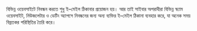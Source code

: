 বিভিন্ন ওয়েবসাইটে নিবন্ধন করতে শুধু ই–মেইল ঠিকানার প্রয়োজন হয়। আর তাই সাইবার অপরাধীরা বিভিন্ন স্ক্যাম ওয়েবসাইট, নিউজলেটার ও ডেটিং অ্যাপসে নিবন্ধনের জন্য অন্য ব্যক্তির ই–মেইল ঠিকানা ব্যবহার করে, যা অনেক সময় বিব্রতকর পরিস্থিতির তৈরি করে।
